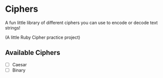 # Ciphers
A fun little library of different ciphers you can use to encode or decode text strings!

(A little Ruby Cipher practice project)

## Available Ciphers
* [ ] Caesar
* [ ] Binary
